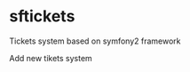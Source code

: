 sftickets
========================

Tickets system based on symfony2 framework

Add new tikets system
